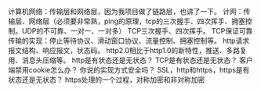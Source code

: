 计算机网络：传输层和网络层，因为我项目做了链路层，也讲了一下。
计网：传输层、网络层（必须要非常熟，ping的原理，tcp的三次握手、四次挥手、拥塞控制。UDP的不可靠、一对一、一对多）
TCP三次握手、四次挥手。
TCP保证可靠传输的实现：停止等待协议、滑动窗口协议、流量控制、拥塞控制等。
http请求报文结构、响应报文，状态码。
http2.0相比于http1.0的新特性，推送、多路复用、消息头压缩等。
http是有状态还是无状态？ TCP是有状态还是无状态？
客户端禁用cookie怎么办？ 你说的实现方式安全吗？
SSL，http和https，https是有状态还是无状态？
https处理的一个过程，对称加密和非对称加密